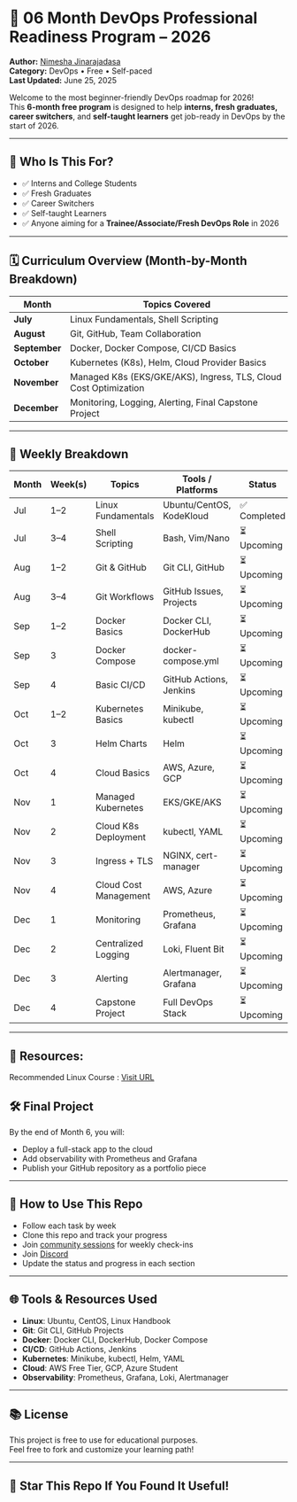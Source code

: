 # 🚀 06 Month DevOps Professional Readiness Program – 2026

**Author:** [Nimesha Jinarajadasa](https://www.linkedin.com/in/nimeshajinarajadasa)  
**Category:** DevOps • Free • Self-paced  
**Last Updated:** June 25, 2025

Welcome to the most beginner-friendly DevOps roadmap for 2026!  
This **6-month free program** is designed to help **interns, fresh graduates, career switchers**, and **self-taught learners** get job-ready in DevOps by the start of 2026.

---

## 🧠 Who Is This For?

- ✅ Interns and College Students  
- ✅ Fresh Graduates  
- ✅ Career Switchers  
- ✅ Self-taught Learners  
- ✅ Anyone aiming for a **Trainee/Associate/Fresh DevOps Role** in 2026

---

## 🗓️ Curriculum Overview (Month-by-Month Breakdown)

| Month | Topics Covered |
|-------|----------------|
| **July** | Linux Fundamentals, Shell Scripting |
| **August** | Git, GitHub, Team Collaboration |
| **September** | Docker, Docker Compose, CI/CD Basics |
| **October** | Kubernetes (K8s), Helm, Cloud Provider Basics |
| **November** | Managed K8s (EKS/GKE/AKS), Ingress, TLS, Cloud Cost Optimization |
| **December** | Monitoring, Logging, Alerting, Final Capstone Project |

---

## 📅 Weekly Breakdown

| Month | Week(s) | Topics | Tools / Platforms | Status |
|-------|---------|--------|-------------------|--------|
| Jul | 1–2 | Linux Fundamentals | Ubuntu/CentOS, KodeKloud | ✅ Completed 
| Jul | 3–4 | Shell Scripting | Bash, Vim/Nano | ⏳ Upcoming 
| Aug | 1–2 | Git & GitHub | Git CLI, GitHub | ⏳ Upcoming 
| Aug | 3–4 | Git Workflows | GitHub Issues, Projects | ⏳ Upcoming 
| Sep | 1–2 | Docker Basics | Docker CLI, DockerHub | ⏳ Upcoming 
| Sep | 3 | Docker Compose | docker-compose.yml | ⏳ Upcoming 
| Sep | 4 | Basic CI/CD | GitHub Actions, Jenkins | ⏳ Upcoming 
| Oct | 1–2 | Kubernetes Basics | Minikube, kubectl | ⏳ Upcoming |
| Oct | 3 | Helm Charts | Helm | ⏳ Upcoming |
| Oct | 4 | Cloud Basics | AWS, Azure, GCP | ⏳ Upcoming |
| Nov | 1 | Managed Kubernetes | EKS/GKE/AKS | ⏳ Upcoming |
| Nov | 2 | Cloud K8s Deployment | kubectl, YAML | ⏳ Upcoming |
| Nov | 3 | Ingress + TLS | NGINX, cert-manager | ⏳ Upcoming |
| Nov | 4 | Cloud Cost Management | AWS, Azure | ⏳ Upcoming |
| Dec | 1 | Monitoring | Prometheus, Grafana | ⏳ Upcoming |
| Dec | 2 | Centralized Logging | Loki, Fluent Bit | ⏳ Upcoming |
| Dec | 3 | Alerting | Alertmanager, Grafana | ⏳ Upcoming |
| Dec | 4 | Capstone Project | Full DevOps Stack | ⏳ Upcoming |

---

## 🧩 Resources: 

Recommended Linux Course : [Visit URL](https://shareasale.com/r.cfm?b=2319110&u=4596421&m=132199&urllink=&afftrack=)


## 🛠️ Final Project

By the end of Month 6, you will:
- Deploy a full-stack app to the cloud
- Add observability with Prometheus and Grafana
- Publish your GitHub repository as a portfolio piece

---

## 🧩 How to Use This Repo

- Follow each task by week
- Clone this repo and track your progress
- Join [community sessions](https://youtube.com/@learnwithnimesha) for weekly check-ins
-  Join [Discord](https://discord.gg/4J6pgj4H6A)
- Update the status and progress in each section

---

## 🌐 Tools & Resources Used

- **Linux**: Ubuntu, CentOS, Linux Handbook  
- **Git**: Git CLI, GitHub Projects  
- **Docker**: Docker CLI, DockerHub, Docker Compose  
- **CI/CD**: GitHub Actions, Jenkins  
- **Kubernetes**: Minikube, kubectl, Helm, YAML  
- **Cloud**: AWS Free Tier, GCP, Azure Student  
- **Observability**: Prometheus, Grafana, Loki, Alertmanager

---

## 📚 License

This project is free to use for educational purposes.  
Feel free to fork and customize your learning path!

---

## 🌟 Star This Repo If You Found It Useful!

